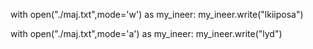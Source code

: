 with open("./maj.txt",mode='w') as my_ineer:
    my_ineer.write("lkiiposa")
    
    
with open("./maj.txt",mode='a') as my_ineer:
    my_ineer.write("lyd")
    
